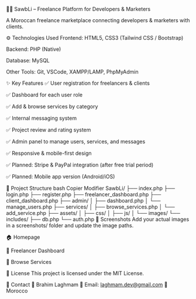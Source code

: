 🧑‍💻 SawbLi – Freelance Platform for Developers & Marketers





A Moroccan freelance marketplace connecting developers & marketers with clients.


⚙️ Technologies Used
Frontend: HTML5, CSS3 (Tailwind CSS / Bootstrap)

Backend: PHP (Native)

Database: MySQL

Other Tools: Git, VSCode, XAMPP/LAMP, PhpMyAdmin

✨ Key Features
✅ User registration for freelancers & clients

✅ Dashboard for each user role

✅ Add & browse services by category

✅ Internal messaging system

✅ Project review and rating system

✅ Admin panel to manage users, services, and messages

✅ Responsive & mobile-first design

✅ Planned: Stripe & PayPal integration (after free trial period)

✅ Planned: Mobile app version (Android/iOS)

📁 Project Structure
bash
Copier
Modifier
SawbLi/
├── index.php
├── login.php
├── register.php
├── freelancer_dashboard.php
├── client_dashboard.php
├── admin/
│   ├── dashboard.php
│   └── manage_users.php
├── services/
│   ├── browse_services.php
│   └── add_service.php
├── assets/
│   ├── css/
│   ├── js/
│   └── images/
└── includes/
    ├── db.php
    └── auth.php
📸 Screenshots
Add your actual images in a screenshots/ folder and update the image paths.

🏠 Homepage

👤 Freelancer Dashboard

🛒 Browse Services

📜 License
This project is licensed under the MIT License.

🤝 Contact
👤 Brahim Laghmam
📧 Email: laghmam.dev@gmail.com
📍 Morocco
